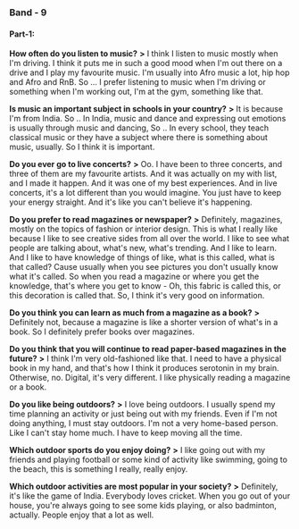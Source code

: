 ### **Band - 9**

#### **Part-1:**
**How often do you listen to music?**
**>** I think I listen to music mostly when I'm driving. I think it puts me in such a good mood when I'm out there on a drive and I play my favourite music. I'm usually into Afro music a lot, hip hop and Afro and RnB. So ... I prefer listening to music when I'm driving or something when I'm working out, I'm at the gym, something like that.

**Is music an important subject in schools in your country?**
**>** It is because I'm from India. So .. In India, music and dance and expressing out emotions is usually through music and dancing, So .. In every school, they teach classical music or they have a subject where there is something about music, usually. So I think it is important.

**Do you ever go to live concerts?**
**>**  Oo. I have been to three concerts, and three of them are my favourite artists. And it was actually on my with list, and I made it happen. And it was one of my best experiences. And in live concerts, it's a lot different than you would imagine. You just have to keep your energy straight. And it's like you can't believe it's happening.

**Do you prefer to read magazines or newspaper?**
**>** Definitely, magazines, mostly on the topics of fashion or interior design. This is what I really like because I like to see creative sides from all over the world. I like to see what people are talking about, what's new, what's trending. And I like to learn. And I like to have knowledge of things of like, what is this called, what is that called? Cause usually when you see pictures you don't usually know what it's called. So when you read a magazine or where you get the knowledge, that's where you get to know - Oh, this fabric is called this, or this decoration is called that. So, I think it's very good on information.

**Do you think you can learn as much from a magazine as a book?**
**>** Definitely not, because a magazine is like a shorter version of what's in a book. So I definitely prefer books over magazines.

**Do you think that you will continue to read paper-based magazines in the future?**
**>** I think I'm very old-fashioned like that. I need to have a physical book in my hand, and that's how I think it produces serotonin in my brain. Otherwise, no. Digital, it's very different. I like physically reading a magazine or a book.

**Do you like being outdoors?**
**>** I love being outdoors. I usually spend my time planning an activity or just being out with my friends. Even if I'm not doing anything, I must stay outdoors. I'm not a very home-based person. Like I can't stay home much. I have to keep moving all the time.

**Which outdoor sports do you enjoy doing?**
**>** I like going out with my friends and playing football or some kind of activity like swimming, going to the beach, this is something I really, really enjoy.

**Which outdoor activities are most popular in your society?**
**>** Definitely, it's like the game of India. Everybody loves cricket. When you go out of your house, you're always going to see some kids playing, or also badminton, actually. People enjoy that a lot as well.